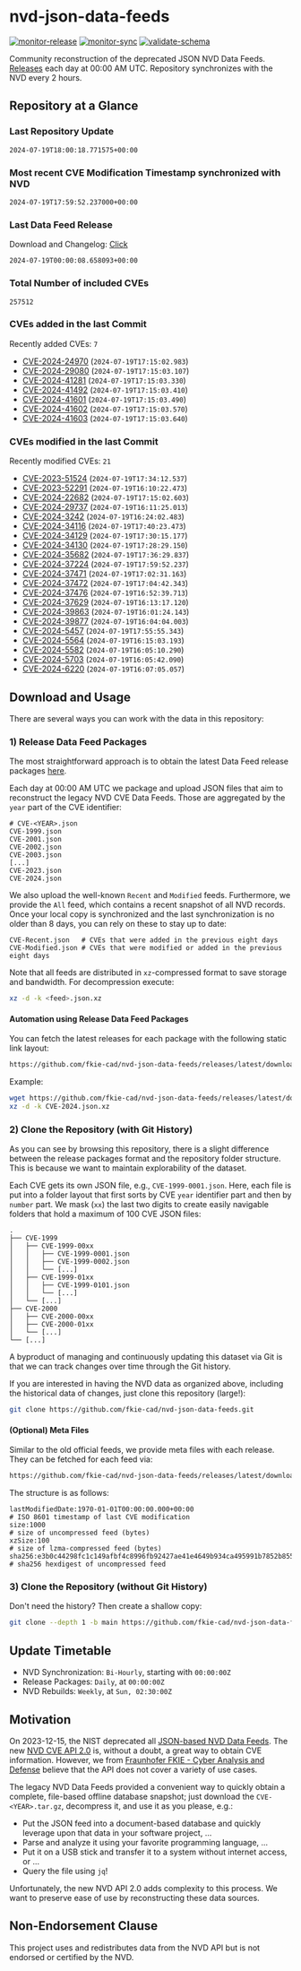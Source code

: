 # nvd-json-data-feeds

[![monitor-release](https://github.com/fkie-cad/nvd-json-data-feeds/actions/workflows/monitor_release.yml/badge.svg)](https://github.com/fkie-cad/nvd-json-data-feeds/actions/workflows/monitor_release.yml)
[![monitor-sync](https://github.com/fkie-cad/nvd-json-data-feeds/actions/workflows/monitor_sync.yml/badge.svg)](https://github.com/fkie-cad/nvd-json-data-feeds/actions/workflows/monitor_sync.yml)
[![validate-schema](https://github.com/fkie-cad/nvd-json-data-feeds/actions/workflows/validate_schema.yml/badge.svg)](https://github.com/fkie-cad/nvd-json-data-feeds/actions/workflows/validate_schema.yml)

Community reconstruction of the deprecated JSON NVD Data Feeds.
[Releases](https://github.com/fkie-cad/nvd-json-data-feeds/releases/latest) each day at 00:00 AM UTC.
Repository synchronizes with the NVD every 2 hours.

## Repository at a Glance

### Last Repository Update

```plain
2024-07-19T18:00:18.771575+00:00
```

### Most recent CVE Modification Timestamp synchronized with NVD

```plain
2024-07-19T17:59:52.237000+00:00
```

### Last Data Feed Release

Download and Changelog: [Click](https://github.com/fkie-cad/nvd-json-data-feeds/releases/latest)

```plain
2024-07-19T00:00:08.658093+00:00
```

### Total Number of included CVEs

```plain
257512
```

### CVEs added in the last Commit

Recently added CVEs: `7`

- [CVE-2024-24970](CVE-2024/CVE-2024-249xx/CVE-2024-24970.json) (`2024-07-19T17:15:02.983`)
- [CVE-2024-29080](CVE-2024/CVE-2024-290xx/CVE-2024-29080.json) (`2024-07-19T17:15:03.107`)
- [CVE-2024-41281](CVE-2024/CVE-2024-412xx/CVE-2024-41281.json) (`2024-07-19T17:15:03.330`)
- [CVE-2024-41492](CVE-2024/CVE-2024-414xx/CVE-2024-41492.json) (`2024-07-19T17:15:03.410`)
- [CVE-2024-41601](CVE-2024/CVE-2024-416xx/CVE-2024-41601.json) (`2024-07-19T17:15:03.490`)
- [CVE-2024-41602](CVE-2024/CVE-2024-416xx/CVE-2024-41602.json) (`2024-07-19T17:15:03.570`)
- [CVE-2024-41603](CVE-2024/CVE-2024-416xx/CVE-2024-41603.json) (`2024-07-19T17:15:03.640`)


### CVEs modified in the last Commit

Recently modified CVEs: `21`

- [CVE-2023-51524](CVE-2023/CVE-2023-515xx/CVE-2023-51524.json) (`2024-07-19T17:34:12.537`)
- [CVE-2023-52291](CVE-2023/CVE-2023-522xx/CVE-2023-52291.json) (`2024-07-19T16:10:22.473`)
- [CVE-2024-22682](CVE-2024/CVE-2024-226xx/CVE-2024-22682.json) (`2024-07-19T17:15:02.603`)
- [CVE-2024-29737](CVE-2024/CVE-2024-297xx/CVE-2024-29737.json) (`2024-07-19T16:11:25.013`)
- [CVE-2024-3242](CVE-2024/CVE-2024-32xx/CVE-2024-3242.json) (`2024-07-19T16:24:02.483`)
- [CVE-2024-34116](CVE-2024/CVE-2024-341xx/CVE-2024-34116.json) (`2024-07-19T17:40:23.473`)
- [CVE-2024-34129](CVE-2024/CVE-2024-341xx/CVE-2024-34129.json) (`2024-07-19T17:30:15.177`)
- [CVE-2024-34130](CVE-2024/CVE-2024-341xx/CVE-2024-34130.json) (`2024-07-19T17:28:29.150`)
- [CVE-2024-35682](CVE-2024/CVE-2024-356xx/CVE-2024-35682.json) (`2024-07-19T17:36:29.837`)
- [CVE-2024-37224](CVE-2024/CVE-2024-372xx/CVE-2024-37224.json) (`2024-07-19T17:59:52.237`)
- [CVE-2024-37471](CVE-2024/CVE-2024-374xx/CVE-2024-37471.json) (`2024-07-19T17:02:31.163`)
- [CVE-2024-37472](CVE-2024/CVE-2024-374xx/CVE-2024-37472.json) (`2024-07-19T17:04:42.343`)
- [CVE-2024-37476](CVE-2024/CVE-2024-374xx/CVE-2024-37476.json) (`2024-07-19T16:52:39.713`)
- [CVE-2024-37629](CVE-2024/CVE-2024-376xx/CVE-2024-37629.json) (`2024-07-19T16:13:17.120`)
- [CVE-2024-39863](CVE-2024/CVE-2024-398xx/CVE-2024-39863.json) (`2024-07-19T16:01:24.143`)
- [CVE-2024-39877](CVE-2024/CVE-2024-398xx/CVE-2024-39877.json) (`2024-07-19T16:04:04.003`)
- [CVE-2024-5457](CVE-2024/CVE-2024-54xx/CVE-2024-5457.json) (`2024-07-19T17:55:55.343`)
- [CVE-2024-5564](CVE-2024/CVE-2024-55xx/CVE-2024-5564.json) (`2024-07-19T16:15:03.193`)
- [CVE-2024-5582](CVE-2024/CVE-2024-55xx/CVE-2024-5582.json) (`2024-07-19T16:05:10.290`)
- [CVE-2024-5703](CVE-2024/CVE-2024-57xx/CVE-2024-5703.json) (`2024-07-19T16:05:42.090`)
- [CVE-2024-6220](CVE-2024/CVE-2024-62xx/CVE-2024-6220.json) (`2024-07-19T16:07:05.057`)


## Download and Usage

There are several ways you can work with the data in this repository:

### 1) Release Data Feed Packages

The most straightforward approach is to obtain the latest Data Feed release packages [here](https://github.com/fkie-cad/nvd-json-data-feeds/releases/latest).

Each day at 00:00 AM UTC we package and upload JSON files that aim to reconstruct the legacy NVD CVE Data Feeds.
Those are aggregated by the `year` part of the CVE identifier:

```
# CVE-<YEAR>.json
CVE-1999.json
CVE-2001.json
CVE-2002.json
CVE-2003.json
[...]
CVE-2023.json
CVE-2024.json
```

We also upload the well-known `Recent` and `Modified` feeds.
Furthermore, we provide the `All` feed, which contains a recent snapshot of all NVD records.
Once your local copy is synchronized and the last synchronization is no older than 8 days, you can rely on these to stay up to date:

```plain
CVE-Recent.json   # CVEs that were added in the previous eight days
CVE-Modified.json # CVEs that were modified or added in the previous eight days
```

Note that all feeds are distributed in `xz`-compressed format to save storage and bandwidth.
For decompression execute:

```sh
xz -d -k <feed>.json.xz
```

#### Automation using Release Data Feed Packages

You can fetch the latest releases for each package with the following static link layout:

```sh
https://github.com/fkie-cad/nvd-json-data-feeds/releases/latest/download/CVE-<YEAR>.json.xz
```

Example:

```sh
wget https://github.com/fkie-cad/nvd-json-data-feeds/releases/latest/download/CVE-2024.json.xz
xz -d -k CVE-2024.json.xz
```

### 2) Clone the Repository (with Git History)

As you can see by browsing this repository, there is a slight difference between the release packages format and the repository folder structure.
This is because we want to maintain explorability of the dataset.

Each CVE gets its own JSON file, e.g., `CVE-1999-0001.json`.
Here, each file is put into a folder layout that first sorts by CVE `year` identifier part and then by `number` part.
We mask (`xx`) the last two digits to create easily navigable folders that hold a maximum of 100 CVE JSON files:

```plain
.
├── CVE-1999
│   ├── CVE-1999-00xx
│   │   ├── CVE-1999-0001.json
│   │   ├── CVE-1999-0002.json
│   │   └── [...]
│   ├── CVE-1999-01xx
│   │   ├── CVE-1999-0101.json
│   │   └── [...]
│   └── [...]
├── CVE-2000
│   ├── CVE-2000-00xx
│   ├── CVE-2000-01xx
│   └── [...]
└── [...]
```

A byproduct of managing and continuously updating this dataset via Git is that we can track changes over time through the Git history.

If you are interested in having the NVD data as organized above, including the historical data of changes, just clone this repository (large!):

```sh
git clone https://github.com/fkie-cad/nvd-json-data-feeds.git
```

#### (Optional) Meta Files

Similar to the old official feeds, we provide meta files with each release. They can be fetched for each feed via:

```sh
https://github.com/fkie-cad/nvd-json-data-feeds/releases/latest/download/CVE-<YEAR>.meta
```

The structure is as follows:

```plain
lastModifiedDate:1970-01-01T00:00:00.000+00:00                          # ISO 8601 timestamp of last CVE modification
size:1000                                                               # size of uncompressed feed (bytes)
xzSize:100                                                              # size of lzma-compressed feed (bytes)
sha256:e3b0c44298fc1c149afbf4c8996fb92427ae41e4649b934ca495991b7852b855 # sha256 hexdigest of uncompressed feed
```

### 3) Clone the Repository (without Git History)

Don't need the history? Then create a shallow copy:

```sh
git clone --depth 1 -b main https://github.com/fkie-cad/nvd-json-data-feeds.git
```


## Update Timetable

* NVD Synchronization: `Bi-Hourly`, starting with `00:00:00Z`
* Release Packages: `Daily`, at `00:00:00Z`
* NVD Rebuilds: `Weekly`, at `Sun, 02:30:00Z`


## Motivation

On 2023-12-15, the NIST deprecated all [JSON-based NVD Data Feeds](https://nvd.nist.gov/vuln/data-feeds#divRetirementBanner-1).
The new [NVD CVE API 2.0](https://nvd.nist.gov/developers/vulnerabilities) is, without a doubt, a great way to obtain CVE information.
However, we from [Fraunhofer FKIE - Cyber Analysis and Defense](https://www.fkie.fraunhofer.de/en/departments/cad.html) believe that the API does not cover a variety of use cases.

The legacy NVD Data Feeds provided a convenient way to quickly obtain a complete, file-based offline database snapshot; just download the `CVE-<YEAR>.tar.gz`, decompress it, and use it as you please, e.g.:

- Put the JSON feed into a document-based database and quickly leverage upon that data in your software project, ...
- Parse and analyze it using your favorite programming language, ...
- Put it on a USB stick and transfer it to a system without internet access, or ...
- Query the file using `jq`!

Unfortunately, the new NVD API 2.0 adds complexity to this process.
We want to preserve ease of use by reconstructing these data sources.

## Non-Endorsement Clause

This project uses and redistributes data from the NVD API but is not endorsed or certified by the NVD.